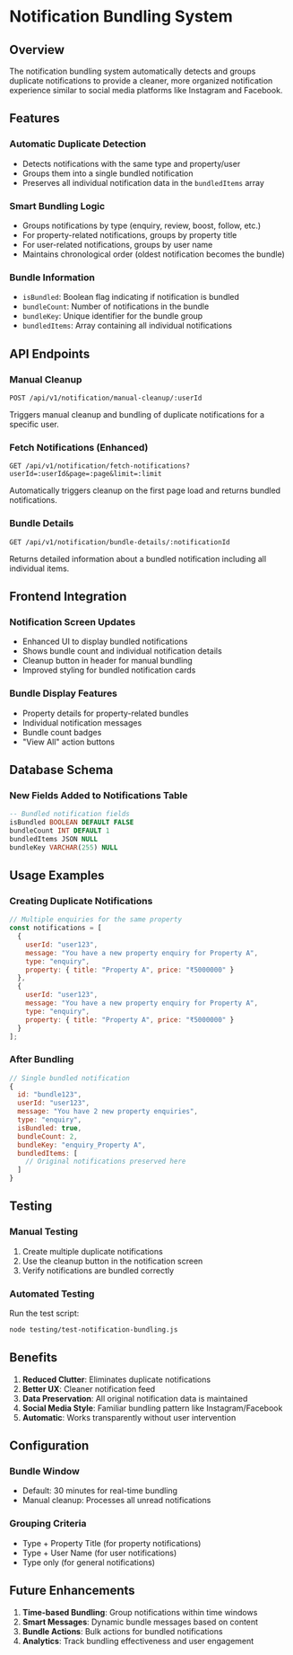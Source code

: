 # Notification Bundling System

## Overview

The notification bundling system automatically detects and groups duplicate notifications to provide a cleaner, more organized notification experience similar to social media platforms like Instagram and Facebook.

## Features

### Automatic Duplicate Detection
- Detects notifications with the same type and property/user
- Groups them into a single bundled notification
- Preserves all individual notification data in the `bundledItems` array

### Smart Bundling Logic
- Groups notifications by type (enquiry, review, boost, follow, etc.)
- For property-related notifications, groups by property title
- For user-related notifications, groups by user name
- Maintains chronological order (oldest notification becomes the bundle)

### Bundle Information
- `isBundled`: Boolean flag indicating if notification is bundled
- `bundleCount`: Number of notifications in the bundle
- `bundleKey`: Unique identifier for the bundle group
- `bundledItems`: Array containing all individual notifications

## API Endpoints

### Manual Cleanup
```http
POST /api/v1/notification/manual-cleanup/:userId
```
Triggers manual cleanup and bundling of duplicate notifications for a specific user.

### Fetch Notifications (Enhanced)
```http
GET /api/v1/notification/fetch-notifications?userId=:userId&page=:page&limit=:limit
```
Automatically triggers cleanup on the first page load and returns bundled notifications.

### Bundle Details
```http
GET /api/v1/notification/bundle-details/:notificationId
```
Returns detailed information about a bundled notification including all individual items.

## Frontend Integration

### Notification Screen Updates
- Enhanced UI to display bundled notifications
- Shows bundle count and individual notification details
- Cleanup button in header for manual bundling
- Improved styling for bundled notification cards

### Bundle Display Features
- Property details for property-related bundles
- Individual notification messages
- Bundle count badges
- "View All" action buttons

## Database Schema

### New Fields Added to Notifications Table
```sql
-- Bundled notification fields
isBundled BOOLEAN DEFAULT FALSE
bundleCount INT DEFAULT 1
bundledItems JSON NULL
bundleKey VARCHAR(255) NULL
```

## Usage Examples

### Creating Duplicate Notifications
```javascript
// Multiple enquiries for the same property
const notifications = [
  {
    userId: "user123",
    message: "You have a new property enquiry for Property A",
    type: "enquiry",
    property: { title: "Property A", price: "₹5000000" }
  },
  {
    userId: "user123", 
    message: "You have a new property enquiry for Property A",
    type: "enquiry",
    property: { title: "Property A", price: "₹5000000" }
  }
];
```

### After Bundling
```javascript
// Single bundled notification
{
  id: "bundle123",
  userId: "user123",
  message: "You have 2 new property enquiries",
  type: "enquiry",
  isBundled: true,
  bundleCount: 2,
  bundleKey: "enquiry_Property A",
  bundledItems: [
    // Original notifications preserved here
  ]
}
```

## Testing

### Manual Testing
1. Create multiple duplicate notifications
2. Use the cleanup button in the notification screen
3. Verify notifications are bundled correctly

### Automated Testing
Run the test script:
```bash
node testing/test-notification-bundling.js
```

## Benefits

1. **Reduced Clutter**: Eliminates duplicate notifications
2. **Better UX**: Cleaner notification feed
3. **Data Preservation**: All original notification data is maintained
4. **Social Media Style**: Familiar bundling pattern like Instagram/Facebook
5. **Automatic**: Works transparently without user intervention

## Configuration

### Bundle Window
- Default: 30 minutes for real-time bundling
- Manual cleanup: Processes all unread notifications

### Grouping Criteria
- Type + Property Title (for property notifications)
- Type + User Name (for user notifications)
- Type only (for general notifications)

## Future Enhancements

1. **Time-based Bundling**: Group notifications within time windows
2. **Smart Messages**: Dynamic bundle messages based on content
3. **Bundle Actions**: Bulk actions for bundled notifications
4. **Analytics**: Track bundling effectiveness and user engagement
